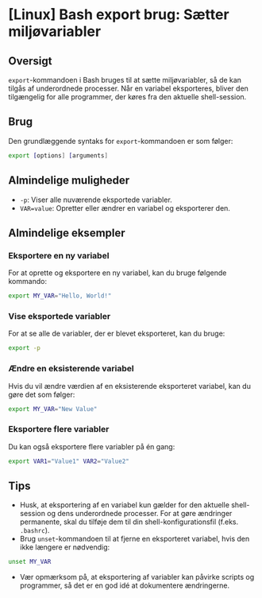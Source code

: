 # [Linux] Bash export brug: Sætter miljøvariabler

## Oversigt
`export`-kommandoen i Bash bruges til at sætte miljøvariabler, så de kan tilgås af underordnede processer. Når en variabel eksporteres, bliver den tilgængelig for alle programmer, der køres fra den aktuelle shell-session.

## Brug
Den grundlæggende syntaks for `export`-kommandoen er som følger:

```bash
export [options] [arguments]
```

## Almindelige muligheder
- `-p`: Viser alle nuværende eksportede variabler.
- `VAR=value`: Opretter eller ændrer en variabel og eksporterer den.

## Almindelige eksempler

### Eksportere en ny variabel
For at oprette og eksportere en ny variabel, kan du bruge følgende kommando:

```bash
export MY_VAR="Hello, World!"
```

### Vise eksportede variabler
For at se alle de variabler, der er blevet eksporteret, kan du bruge:

```bash
export -p
```

### Ændre en eksisterende variabel
Hvis du vil ændre værdien af en eksisterende eksporteret variabel, kan du gøre det som følger:

```bash
export MY_VAR="New Value"
```

### Eksportere flere variabler
Du kan også eksportere flere variabler på én gang:

```bash
export VAR1="Value1" VAR2="Value2"
```

## Tips
- Husk, at eksportering af en variabel kun gælder for den aktuelle shell-session og dens underordnede processer. For at gøre ændringer permanente, skal du tilføje dem til din shell-konfigurationsfil (f.eks. `.bashrc`).
- Brug `unset`-kommandoen til at fjerne en eksporteret variabel, hvis den ikke længere er nødvendig:

```bash
unset MY_VAR
```
- Vær opmærksom på, at eksportering af variabler kan påvirke scripts og programmer, så det er en god idé at dokumentere ændringerne.